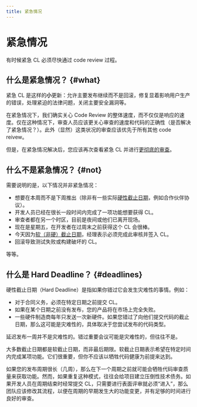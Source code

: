 ```yaml
---
title: 紧急情况
---
```


# 紧急情况

有时候紧急 CL 必须尽快通过 code review 过程。

## 什么是紧急情况？ {#what}

紧急 CL 是这样的**小**更新：允许主要发布继续而不是回滚，修复显着影响用户生产的错误，处理紧迫的法律问题，关闭主要安全漏洞等。

在紧急情况下，我们确实关心 Code Review 的整体速度，而不仅仅是响应的速度。仅在这种情况下，审查人员应该更关心审查的速度和代码的正确性（是否解决了紧急情况？）。此外（显然）这类状况的审查应该优先于所有其他 code reivew。

但是，在紧急情况解决后，您应该再次查看紧急 CL 并进行[更彻底的审查](reviewer/looking-for)。

## 什么不是紧急情况？ {#not}

需要说明的是，以下情况并非紧急情况：

- 想要在本周而不是下周推出（除非有一些实际[硬性截止日期](#deadlines)，例如合作伙伴协议）。
- 开发人员已经在很长一段时间内完成了一项功能想要获得 CL。
- 审查者都在另一个时区，目前是夜间或他们已离开现场。
- 现在是星期五，在开发者在过周末之前获得这个 CL 会很棒。
- 今天因为[软（非硬）截止日期](#deadlines)，经理表示必须完成此审核并签入 CL。
- 回滚导致测试失败或构建破坏的 CL。

等等。

## 什么是 Hard Deadline？ {#deadlines}

硬性截止日期（Hard Deadline）是指如果你错过它会发生灾难性的事情。例如：

- 对于合同义务，必须在特定日期之前提交 CL。
- 如果在某个日期之前没有发布，您的产品将在市场上完全失败。
- 一些硬件制造商每年只发送一次新硬件。如果您错过了向他们提交代码的截止日期，那么这可能是灾难性的，具体取决于您尝试发布的代码类型。

延迟发布一周并不是灾难性的。错过重要会议可能是灾难性的，但往往不是。

大多数截止日期都是软截止日期，而非最后期限。软截止日期表示希望在特定时间内完成某项功能。它们很重要，但你不应该以牺牲代码健康为前提来达到。

如果您的发布周期很长（几周），那么在下一个周期之前就可能会牺牲代码审查质量来获取功能。然而，如果重复这种模式，往往会给项目建立压倒性技术债务。如果开发人员在周期结束时经常提交 CL，只需要进行表面评审就必须“进入”，那么团队应该修改其流程，以便在周期的早期发生大的功能变更，并有足够的时间进行良好的审查。